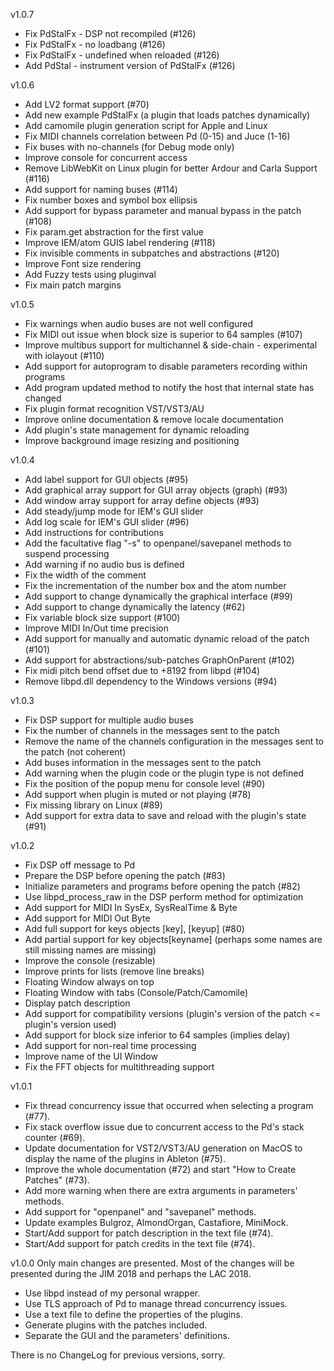 v1.0.7
- Fix PdStalFx - DSP not recompiled (#126)
- Fix PdStalFx - no loadbang (#126)
- Fix PdStalFx - undefined when reloaded (#126)
- Add PdStal - instrument version of PdStalFx (#126)

v1.0.6
- Add LV2 format support (#70)
- Add new example PdStalFx (a plugin that loads patches dynamically)  
- Add camomile plugin generation script for Apple and Linux
- Fix MIDI channels correlation between Pd (0-15) and Juce (1-16)
- Fix buses with no-channels (for Debug mode only)
- Improve console for concurrent access
- Remove LibWebKit on Linux plugin for better Ardour and Carla Support (#116)
- Add support for naming buses (#114)
- Fix number boxes and symbol box ellipsis
- Add support for bypass parameter and manual bypass in the patch (#108)
- Fix param.get abstraction for the first value
- Improve IEM/atom GUIS label rendering (#118)
- Fix invisible comments in subpatches and abstractions (#120)
- Improve Font size rendering
- Add Fuzzy tests using pluginval
- Fix main patch margins

v1.0.5
- Fix warnings when audio buses are not well configured
- Fix MIDI out issue when block size is superior to 64 samples (#107)
- Improve multibus support for multichannel & side-chain - experimental with iolayout (#110)
- Add support for autoprogram to disable parameters recording within programs
- Add program updated method to notify the host that internal state has changed
- Fix plugin format recognition VST/VST3/AU
- Improve online documentation & remove locale documentation
- Add plugin's state management for dynamic reloading
- Improve background image resizing and positioning

v1.0.4
- Add label support for GUI objects (#95)
- Add graphical array support for GUI array objects (graph)  (#93)
- Add window array support for array define objects (#93)
- Add steady/jump mode for IEM's GUI slider
- Add log scale for IEM's GUI slider (#96)
- Add instructions for contributions
- Add the facultative flag "-s" to openpanel/savepanel methods to suspend processing
- Add warning if no audio bus is defined
- Fix the width of the comment
- Fix the incrementation of the number box and the atom number
- Add support to change dynamically the graphical interface (#99)
- Add support to change dynamically the latency (#62)
- Fix variable block size support (#100)
- Improve MIDI In/Out time precision
- Add support for manually and automatic dynamic reload of the patch (#101)
- Add support for abstractions/sub-patches GraphOnParent (#102)
- Fix midi pitch bend offset due to +8192 from libpd (#104)
- Remove libpd.dll dependency to the Windows versions (#94)

v1.0.3
- Fix DSP support for multiple audio buses
- Fix the number of channels in the messages sent to the patch
- Remove the name of the channels configuration in the messages sent to the patch (not coherent)
- Add buses information in the messages sent to the patch
- Add warning when the plugin code or the plugin type is not defined
- Fix the position of the popup menu for console level (#90)
- Add support when plugin is muted or not playing (#78)
- Fix missing library on Linux (#89)
- Add support for extra data to save and reload with the plugin's state (#91)

v1.0.2
- Fix DSP off message to Pd
- Prepare the DSP before opening the patch (#83)
- Initialize parameters and programs before opening the patch (#82)
- Use libpd_process_raw in the DSP perform method for optimization
- Add support for MIDI In SysEx, SysRealTime & Byte
- Add support for MIDI Out Byte
- Add full support for keys objects [key], [keyup] (#80)
- Add partial support for key objects[keyname] (perhaps some names are still missing names are missing)
- Improve the console (resizable)
- Improve prints for lists (remove line breaks)
- Floating Window always on top
- Floating Window with tabs (Console/Patch/Camomile)
- Display patch description
- Add support for compatibility versions (plugin's version of the patch <= plugin's version used)
- Add support for block size inferior to 64 samples (implies delay)
- Add support for non-real time processing
- Improve name of the UI Window
- Fix the FFT objects for multithreading support

v1.0.1
- Fix thread concurrency issue that occurred when selecting a program (#77).
- Fix stack overflow issue due to concurrent access to the Pd's stack counter (#69).
- Update documentation for VST2/VST3/AU generation on MacOS to display the name of the plugins in Ableton (#75).
- Improve the whole documentation (#72) and start "How to Create Patches" (#73).
- Add more warning when there are extra arguments in parameters' methods.
- Add support for "openpanel" and "savepanel" methods.
- Update examples Bulgroz, AlmondOrgan, Castafiore, MiniMock.
- Start/Add support for patch description in the text file (#74).
- Start/Add support for patch credits in the text file (#74).

v1.0.0
Only main changes are presented. Most of the changes will be presented during the JIM 2018 and perhaps the LAC 2018.
- Use libpd instead of my personal wrapper.
- Use TLS approach of Pd to manage thread concurrency issues.
- Use a text file to define the properties of the plugins.
- Generate plugins with the patches included.
- Separate the GUI and the parameters' definitions.

There is no ChangeLog for previous versions, sorry.
